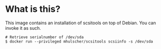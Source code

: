 # What is this?

This image contains an installation of scsitools on top of Debian. You can invoke it as such.

```
# Retrieve serialnumber of /dev/sda
$ docker run --privileged mhulscher/scsitools scsiinfo -s /dev/sda
```
